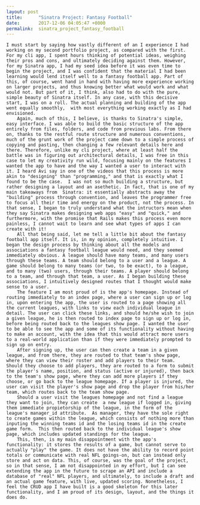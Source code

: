 ```yaml
---
layout: post
title:      "Sinatra Project: Fantasy Football"
date:       2017-12-06 04:05:47 +0000
permalink:  sinatra_project_fantasy_football
---
```



    I must start by saying how vastly different of an I experience I had working on my second portfolio project, as compared with the first. For my cli app, I spent hours thinking of potential ideas, weighing their pros and cons, and ultimately deciding against them. However, for my Sinatra app, I had my seed idea before it was even time to begin the project, and I was confident that the material I had been learning would lend itself well to a fantasy football app. Part of this, of course, went hand in hand with having more experience working on larger projects, and thus knowing better what would work and what would not. But part of it, I think, also had to do with the pure, simple beauty of Sinatra itself. In any case, with this decisive start, I was on a roll. The actual planning and building of the app went equally smoothly,  with most everything working exactly as I had envisioned. 
		Again, much of this, I believe, is thanks to Sinatra's simple, easy interface. I was able to build the basic structure of the app entirely from files, folders, and code from previous labs. From there on, thanks to the restful route structure and numerous conventions, much of the grunt work of the project came down to a simple process of copying and pasting, then changing a few relevant details here and there. Therefore, unlike my cli project, where at least half the battle was in figuring out architectural details, I was free in this case to let my creativity run wild, focusing mainly on the features I wanted the app to have and the way I wanted a user to interact with it. I heard Avi say in one of the videos that this process is more akin to "designing" than "programming," and that is exactly what I found to be the case.  I was not so much building a structure, but rather designing a layout and an asethetic. In fact, that is one of my main takeaways from  Sinatra: it essentially abstracts away the "building" process through convention, and leaves the programmer free to focus all their time and energy on the product, not the process. In that sense, I began to truly understand what the intructors mean when they say Sinatra makes designing web apps "easy" and "quick," and furthermore, with the promise that Rails makes this process even more painless, I cannot wait to learn and see what types of apps I can create with it! 
		All that being said, let me tell a little bit about the fantasy football app itself. It is, in my opinion, completely intuitive. I began the design process by thinking about all the models and associations a fantasy football league would need, and they seemed immediately obvious. A league should have many teams, and many users through these teams. A team should belong to a user and a league. A game should belong to many teams (or two, to be exact), to a league, and to many (two) users, through their teams. A player should belong to a team, and through that team, a user. As I began building these associations, I intuitively designed routes that I thought would make sense to a user. 
		The feature I am most proud of is the app's homepage. Instead of routing immediately to an index page, where a user can sign up or log in, upon entering the app, the user is routed to a page showing all the current leagues, with links to view each individual league in detail. The user can click these links, and should he/she wish to join a given league, he is then routed to index page to sign up or log in, before being routed back to the leagues show page. I wanted the user to be able to see the app and some of its functionality without having to make an account, with the idea that this would attract more users to a real-world application than if they were immediately prompted to sign up on entry. 
		After signing up, the user can then create a team in a given league, and from there, they are routed to that team's show page, where they can view their roster and add players to their team.  Should they choose to add players, they are routed to a form to submit the player's name, position, and status (active or injured), then back to the team's show page, where they can add more players if they choose, or go back to the league homepage. If a player is injured, the user can visit the player's show page and drop the player from his/her team, which routes back to the team show page.
		Should a user visit the leagues homepage and not find a league they want to join, they can create  a new league if logged in, giving them immediate propietorship of the league, in the form of the league's manager_id attribute.  As manager, they have the sole right to create games within the league, which consists of nothing more than inputing the winning teams id and the losing teams id in the create game form.  This then routed back to the individual league's show page, which includes updated standings for the league. 
		This, then, is my main disappointment with the app's functionality: it stores the results of a game, but cannot serve to actually "play" the game. It does not have the ability to record point totals or communicate with real NFL goings-on, but can instead only store and act on data. This, of course, was the goal of the project, so in that sense, I am not disappointed in my effort, but I can see extending the app in the future to scrape an API and include a database of "real" NFL players, and ultimately, to include a draft and an actual game feature, with live, updated scoring. Nonetheless, I feel the CRUD app I have built is a good skeleton for this later functionality, and I am proud of its design, layout, and the things it does do.
